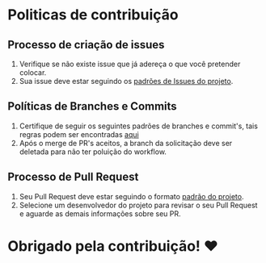 # Politicas de contribuição 

## Processo de criação de issues
1. Verifique se não existe issue que já adereça o que você pretender colocar.
2. Sua issue deve estar seguindo os [padrões de Issues do projeto](./templates/issue_template.md).

## Políticas de Branches e Commits
1. Certifique de seguir os seguintes padrões de branches e commit's, tais regras podem ser encontradas [aqui](./templates/commit_template.md)
2. Após o merge de PR's aceitos, a branch da solicitação deve ser deletada para não ter poluição do workflow.
## Processo de Pull Request
1. Seu Pull Request deve estar seguindo o formato [padrão do projeto](./templates/pull_request_template.md).
2. Selecione um desenvolvedor do projeto para revisar o seu Pull Request e aguarde as demais informações sobre seu PR.


# Obrigado pela contribuição! ❤️